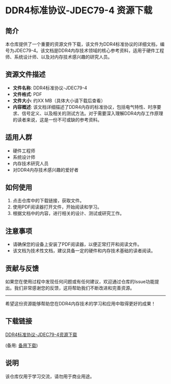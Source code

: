 # DDR4标准协议-JDEC79-4 资源下载

## 简介

本仓库提供了一个重要的资源文件下载，该文件为DDR4标准协议的详细文档，编号为JDEC79-4。该文档是DDR4内存技术领域的核心参考资料，适用于硬件工程师、系统设计师、以及对内存技术感兴趣的研究人员。

## 资源文件描述

- **文件名称**: DDR4标准协议-JDEC79-4
- **文件格式**: PDF
- **文件大小**: 约XX MB（具体大小请下载后查看）
- **内容概述**: 该文档详细描述了DDR4内存的标准协议，包括电气特性、时序要求、信号定义、以及相关的测试方法。对于需要深入理解DDR4内存工作原理的读者来说，这是一份不可或缺的参考资料。

## 适用人群

- 硬件工程师
- 系统设计师
- 内存技术研究人员
- 对DDR4内存技术感兴趣的爱好者

## 如何使用

1. 点击仓库中的下载链接，获取文件。
2. 使用PDF阅读器打开文件，开始阅读和学习。
3. 根据文档中的内容，进行相关的设计、测试或研究工作。

## 注意事项

- 请确保您的设备上安装了PDF阅读器，以便正常打开和阅读文件。
- 该文档为技术性文档，建议具备一定的硬件和内存技术基础的读者阅读。

## 贡献与反馈

如果您在使用过程中发现任何问题或有任何建议，欢迎通过仓库的Issue功能提出。我们非常感谢您的反馈，这将帮助我们不断改进和完善资源。

---

希望这份资源能够帮助您在DDR4内存技术的学习和应用中取得更好的成果！

## 下载链接
[DDR4标准协议-JDEC79-4资源下载](https://pan.quark.cn/s/b820909521a7) 

(备用: [备用下载](https://pan.baidu.com/s/1yCSxCHY8WDmn696gniaJYQ?pwd=1234))

## 说明

该仓库仅用于学习交流，请勿用于商业用途。
